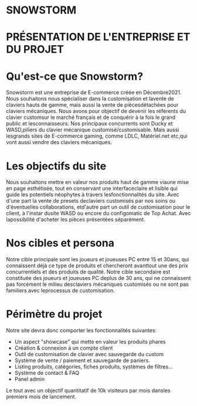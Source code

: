 # SNOWSTORM

# PRÉSENTATION DE L'ENTREPRISE ET DU PROJET

# Qu'est-ce que Snowstorm?
Snowstorm est une entreprise de E-commerce créée en Décembre2021. Nous souhaitons nous spécialiser dans la customisation et lavente de claviers hauts de gamme, mais aussi la vente de piècesdétachées pour claviers mécaniques.
Nous avons pour objectif de devenir les référents du clavier customsur le marché français et de conquérir à la fois le grand public et lesconnaisseurs. Nos principaux concurrents sont Ducky et WASD,piliers du clavier mécanique customisé/customisable. Mais aussi lesgrands sites de E-commerce gaming, comme LDLC, Matériel.net etc,qui vont aussi vendre des claviers mécaniques.

# Les objectifs du site
Nous souhaitons mettre en valeur nos produits haut de gamme viaune mise en page esthétisée, tout en conservant une interfaceclaire et lisible qui guide les potentiels néophytes à travers lesfonctionnalités du site. Avec d'une part la vente de presets declaviers customisés par nos soins ou d'éventuelles collaborations, etd'autre part un outil de customisation pour le client, à l'instar dusite WASD ou encore du configomatic de Top Achat. Avec lapossibilité d'acheter les pièces présentées séparément.

# Nos cibles et persona
Notre cible principale sont les joueurs et joueuses PC entre 15 et 30ans, qui connaissent déjà ce type de produits et chercheront avanttout une des prix concurrentiels et des produits de qualité.
Notre cible secondaire est constituée des joueurs et joueuses PC deplus de 30 ans, qui ne connaissent pas forcément le milieu desclaviers mécaniques customisés ou ne sont pas familiers avec leprocessus de customisation.

# Périmètre du projet
Notre site devra donc comporter les fonctionnalités suivantes:
- Un aspect "showcase" qui mette en valeur les produits phares
- Création & connexion à un compte client
- Outil de customisation de clavier avec sauvegarde du custom
- Système de vente / paiement et sauvegarde de paniers.
- Listing produits, catégories, fiches produits, systèmes de filtres...
- Système de contact & FAQ
- Panel admin

Le tout avec un objectif quantitatif de 10k visiteurs par mois dansles premiers mois de lancement.
